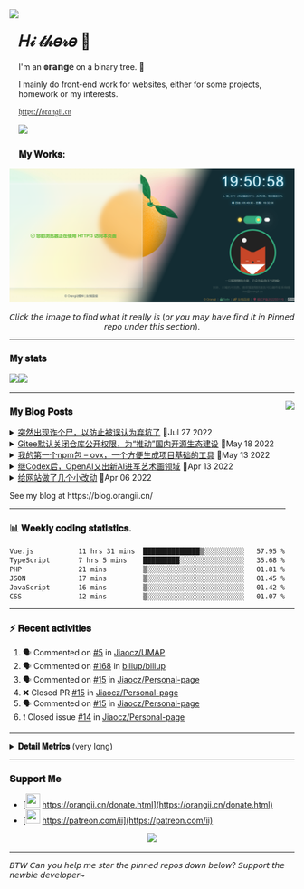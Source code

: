 <!-- Using Creative Commons BY 4.0 license. You must give appropriate credit for this repo if you use. -->
<!-- 使用 CC BY 4.0 许可证，你需要给出合理的署名至本仓库 -->

<img src="https://static.orangii.cn/avatar/logo.svg" align="left" height="250px" />
<h1>𝐻𝒾 𝓉𝒽𝑒𝓇𝑒 👋</h1>
<p>I'm an <b>𝕠𝕣𝕒𝕟𝕘𝕖</b> on a binary tree. 🍊</p>
<p>I mainly do front-end work for websites, either for some projects, homework or my interests.</p>
<p><a href="https://orangii.cn" target="_blank">𝔥𝔱𝔱𝔭𝔰://𝔬𝔯𝔞𝔫𝔤𝔦𝔦.𝔠𝔫</a></p>
<img src="https://visitor-badge.glitch.me/badge?page_id=Jiaocz.Jiaocz" />
<br />
<a id="My-Works"></a>

### 𝐌𝐲 𝐖𝐨𝐫𝐤𝐬:
<a href="#pinned"><img src="https://github.com/Jiaocz/Jiaocz/blob/main/websites.png" /></a>

<p align="center">𝘊𝘭𝘪𝘤𝘬 𝘵𝘩𝘦 𝘪𝘮𝘢𝘨𝘦 𝘵𝘰 𝘧𝘪𝘯𝘥 𝘸𝘩𝘢𝘵 𝘪𝘵 𝘳𝘦𝘢𝘭𝘭𝘺 𝘪𝘴 (𝘰𝘳 𝘺𝘰𝘶 𝘮𝘢𝘺 𝘩𝘢𝘷𝘦 𝘧𝘪𝘯𝘥 𝘪𝘵 𝘪𝘯 𝘗𝘪𝘯𝘯𝘦𝘥 𝘳𝘦𝘱𝘰 𝘶𝘯𝘥𝘦𝘳 𝘵𝘩𝘪𝘴 𝘴𝘦𝘤𝘵𝘪𝘰𝘯).</p>
  
----
<a id="My-stats"></a>
### 𝐌𝐲 𝐬𝐭𝐚𝐭𝐬

[<span><img src="https://github-readme-stats.vercel.app/api?username=jiaocz&count_private=true&show_icons=true&theme=flag-india" height=145/></span><span><img src="https://github-readme-stats.vercel.app/api/top-langs/?username=jiaocz&layout=compact" height=145/></span>](https://orangii.cn/)
  
---
<a id="My-Blog-Posts"></a>
<img align="right" src="https://avatars.githubusercontent.com/u/14857984?v=4" height="250px" />
### 𝐌𝐲 𝐁𝐥𝐨𝐠 𝐏𝐨𝐬𝐭𝐬
<!-- BLOG-POST-LIST:START -->
<details><summary><a href='https://blog.orangii.cn/shuoshuo/popup-at-7-27/' target='_blank'>突然出现诈个尸，以防止被误认为弃坑了</a>&nbsp;📅Jul 27 2022</summary>最近忙于摆烂，本来说好的假期复习考研也摆了很久了，要不是看直播就是打游戏或者是打代码玩，现在已经很久没有动力学习、写文章和维护项目了，怕是去年挖的坑填不完了。其实本来有一些挺想搞的创意或者挺想写的文章都被我咕咕咕了。 今天还是决定来诈尸一下，顺便给大家看看我手头上的各种域名，总攥手里也不是办法，如果有有需要的同学可以和我私聊，除了带🔒的基本都是可以出售的。 ﻿</details>
<details><summary><a href='https://blog.orangii.cn/shuoshuo/gitee-repo-invisible-default/' target='_blank'>Gitee默认关闭仓库公开权限，为“推动”国内开源生态建设</a>&nbsp;📅May 18 2022</summary>今天看群友反应了Gitee的公开仓库都被限制了，自己尝试一看，好家伙，果然不能了（以下是我的一个项目） 为了营造绿色健康的开源社区，推动中国开源生态建设，当前仓库仅限成员访问。 你可以联系仓库管理员提交公开仓库访问的申请。 非常好的理由啊，为了推动开源生态，强制所有不知名的项目闭源，申请并人工审核后才可以访问，简直非常的推动开源生态。群友现在基本都转Github了。 如果你非要细想原因，那大概就是某些审查加强了，据小道消息说，Gitee这次也是“做了一个艰难的决定”，想想也是，在国内怎么可能容易出现一个用户自由上传、分享、浏览的网站呢。想想之前的博客园也是全站审查。 建议还是转Github吧，如果你对比一下会发现很多Github免费的功能Gitee限制都很大。</details>
<details><summary><a href='https://blog.orangii.cn/2022/my-npm-package-ovx/' target='_blank'>我的第一个npm包 – ovx，一个方便生成项目基础的工具</a>&nbsp;📅May 13 2022</summary>已经🕊了很长时间了，最近除了考试就是大作业，马上要考研了，也没有办法。 不过最近因为有一个讲座报名小程序的项目，我要写一个后台，因为时间短（任务不重），规模也不大，就想到了用Vue，不过搭建项目的过程如果要每次都自己操作一次的话，就太慢了，于是根据平常常用的东西，制作了一个整合npm工具包：ovx。 使用方法也非常的简单，下面两个方法都可以： 目前支持Vue 3 + Vite 2 + vue router 4为基础，Ant Design/Element Plus为UI库的模板，支持SFC写法及其的自动导入，即可以不使用import语句直接使用UI库的组件；也支持TSX（defineComponent或者函数式组件，不过函数式组件传递给vue-router时会出现一点点问题）。 至于为什么不使用普通JavaScript而一定要用TypeScript，因为TS很香，写了TS就不想写JS了，不然完全不知道某个对象具体有什么属性方法。 更多的模板还在添加，欢迎大家来Github提建议或问题。 最后，这个包也使用了Github Action来保证可用性及更新依赖，不得不说Github Action真的是太方便了，现在在Github发布一个Release就能自动发布最新包，非常的方便。</details>
<details><summary><a href='https://blog.orangii.cn/2022/openai-dall-e-2/' target='_blank'>继Codex后，OpenAI又出新AI进军艺术画领域</a>&nbsp;📅Apr 13 2022</summary>说到OpenAI、Codex大家可能还不了解，但是说到GitHub Copilot相信大家都有所耳闻或者正在使用。GitHub Copilot是基于Codex的、通过学习、分析代码来辅助编码的工具，而Codex是一款能够将自然语言转换为代码的技术。能够基于自然语言生成代码，可以说是非常厉害的。 而在2022年4月6日，OpenAI在其Blog上发布了有关DALL·E 2的内容，在初步了解过其内容后，我发现这个东西如果真的实现了，可以说是真的有两把刷子。 DALL·E 2 简单介绍 DALL·E 2是一个新AI系统，它可以通过自然语言创造现实的图像和艺术画 DALL·E 2官网：https://openai.com/dall-e-2/ 在DALL·E 2官网的演示示例中，我们可以看到通过不同的语言描述，AI可以生成对应风格的画作，目前只有他们选出的一些特定的文字，结果是他们选择的示例，不过这个效果还是蛮厉害的。 还有一个示例是，在现有的图片中，使用自然语言对图片进行编辑处理，增删元素还能保留阴影、反射、材质等信息。 DALL·E 2 还可以通过已有图画，创造不同的新的作品。 DALL·E 2 技术路线 在官网对DALL·E 2的解释是，DALL·E 2通过学习图片间的关系及可以描述图片的文字，分析不同的元素达到在接受到自然语言时生成一个看起来差不多的图片。 看起来其实就类似Copilot，学习已有代码，然后提供技术预览供用户使用，用户对代码的修正让其再度学习，然后完善自我。目前DALL·E 2也还没有开放使用，不过也已经可以提交申请，也许可以提前访问技术预览。 最厉害的还是能够对自然语言的处理，要知道人的语言可是千变万化，同一个需求不同人理解起来就已经可以产生分歧，不知道DALL·E 2能不能对复杂的需求生成合适的图画。 DALL·E 2 我的看法 这一块我想结合Copilot来分析DALL·E 2开放后将对我们带来怎样的影响。 就像Copilot，他虽然能够根据自然语言的注释生成代码，但仅限于简单需求，稍微复杂一点的需求就可能生成问题代码。同样的，DALL·E 2可能只能对于简单的需求生成有效，复杂一点的需求很可能输出意料之外的结果。 因此一些素材网站可能会收到的冲击比较大，因为大家可以根据自己的需求生成成千上万个选择，而不必查找素材网站；甚至Photoshop等图片设计、处理软件都会被使用得更少；然后就是NFT市场，是个人就能上传一堆“作品”，让找到好作品可能更难。（前提是图片的版权不归属于DALL·E 2） 至于它会不会替代现有的艺术创作者呢？至少以Copilot的情况来看，不会。但是他能替代哪些人呢？就是那些使用网上的素材进行堆积、简单处理创造设计品的人，例如我这种查素材、做简单海报的人，肯定在将来就不会被重用了，因为DALL·E 2出来之后，他就可以完成我所完成的内容，就像Copilot能够帮人们完成简单的代码堆积，提高效率，也就不需要那种只会最简单代码的程序员了。 而对于真正的专业设计师，DALL·E 2也许会成为一个不错的工具，提高效率，就像Copilot能够帮助高级程序员加速码代码一样，为设计师提供基本素材，设计师再注入自己的想法，听起来很不错，对吧。 DALL·E 2 的未来 在三个月前我还和一个视觉传达的同学吹，让他放心，人工智能不可能这么快就发展到艺术领域的，毕竟人对于“美”的感受是主观的，也是会随时间变化的，让他放心。结果不是我没看见就是真的没有而是这帮公司憋着不说（虽然DALL·E也早就出现了只不过效果不好）。 不过我还是说对了一些的，就是即使人工智能出来了，他也只是学习了现有的图片的内容，不会对“好看”有更新的创意，只能说创建现有的好看。如果真的想要创新出新的风格，也许就需要用到“遗传算法”这样的东西自我迭代更新，但还记得我说的吗，好不好看是非常主观的事情，一次迭代出的一张甚至百万张图片是否能够算作进化，评判还是需要“人”。因此，设计师这一行业目前还不能完全被替代，只能说也许掌握了这项技术的设计师，总能搞出新花样吧。 但是谁知道呢？谁知道Copilot训练达到一定极致后会不会可以完全替代人类呢？谁知道DALL·E 2学习到一定极致后会不会自我产生新的风格呢？谁又知道这种情况是发生在几十几百年后，还是就在不久的将来呢？ Machine Intelligence is the last invention humanity [&amp;#8230;]</details>
<details><summary><a href='https://blog.orangii.cn/shuoshuo/small-update-20220406/' target='_blank'>给网站做了几个小改动</a>&nbsp;📅Apr 06 2022</summary>图片全部上了鉴权验证 这次的改动主要针对的是：防盗链和防盗走，以前的防盗链都是用的Referer防盗链，这次改成了CDN鉴权，有效期5分钟；以前博客中加水印的图片只需要去掉图片链接中的处理参数就可以盗走，还是高清原图，现在去掉参数直接就禁止访问了，修改参数也不行，也有认证时间的限制，有效防止盗走及部分刷流量行为（大概）。现在的图片链接格式如下： https://static.blog.orangii.cn/202204061152/e1901cbfde3a788e33d431f58a513d17/wp-content/uploads/2021/12/ddca0e8404492ca24cef334922a526a-2-scaled.jpg?sign=q-sign-algorithm%3Dsha1%26q-ak%3DAKIDVqwoQmtlNkrjLhndEagW7SYOzKPFpAF4%26q-sign-time%3D1649217078%3B1649217438%26q-key-time%3D1649217078%3B1649217438%26q-header-list%3Dhost%26q-url-param-list%3Dimagemogr2%252fthumbnail%252f2400x0%252fformat%252fwebp%252fquality%252f85%257cwatermark%252f1%252fimage%252fahr0cdovl2jsb2ctc3rhdgljlteynte1odkzmjkuy29zlmfwlwjlawppbmcubxlxy2xvdwquy29tl3dhdgvybwfyay5wbmc%253d%252fdissolve%252f100%252fgravity%252fsoutheast%252fdx%252f10%252fdy%252f10%252fspcent%252f10%26q-signature%3D9834490fd1a939fec2066b647c14dc85c364c893&amp;#38;&amp;#38;imageMogr2%2Fthumbnail%2F2400x0%2Fformat%2Fwebp%2Fquality%2F85%7Cwatermark%2F1%2Fimage%2FaHR0cDovL2Jsb2ctc3RhdGljLTEyNTE1ODkzMjkuY29zLmFwLWJlaWppbmcubXlxY2xvdWQuY29tL3dhdGVybWFyay5wbmc%3D%2Fdissolve%2F100%2Fgravity%2FSouthEast%2Fdx%2F10%2Fdy%2F10%2Fspcent%2F10= 其中的/202204061152/e1901cbfde3a788e33d431f58a513d17路径就是CDN时间戳鉴权，后面的?sign=等参数就是验证是否有被修改的签名。不过现在还是刚刚更新，如果有出现图片或者链接失效的情况可以留言告诉我。 给网盘加上了在线Office文档 最近不是换了服务器，2C4G性能挺好的，就给NextCloud加上了OnlyOffice在线文档服务器，分享文件或者没有装Office应用的设备可以直接看，除了加载有点慢之外体验还行（不过样式有时候会错位）。 体验链接：https://files.orangii.cn/s/qE8EXRdnZybtWka</details><!-- BLOG-POST-LIST:END -->
<p>See my blog at https://blog.orangii.cn/</p>

---
<a id="Weekly-coding-statistics"></a>
### 📊 𝐖𝐞𝐞𝐤𝐥𝐲 𝐜𝐨𝐝𝐢𝐧𝐠 𝐬𝐭𝐚𝐭𝐢𝐬𝐭𝐢𝐜𝐬.
<!-- [<img src="https://github-readme-stats.vercel.app/api/wakatime?username=orangii" alt="Wakatime"/>](https://wakatime.com/@Orangii) -->
<!--START_SECTION:waka-->

```text
Vue.js           11 hrs 31 mins  ██████████████▒░░░░░░░░░░   57.95 %
TypeScript       7 hrs 5 mins    █████████░░░░░░░░░░░░░░░░   35.68 %
PHP              21 mins         ▒░░░░░░░░░░░░░░░░░░░░░░░░   01.81 %
JSON             17 mins         ▒░░░░░░░░░░░░░░░░░░░░░░░░   01.45 %
JavaScript       16 mins         ▒░░░░░░░░░░░░░░░░░░░░░░░░   01.42 %
CSS              12 mins         ▒░░░░░░░░░░░░░░░░░░░░░░░░   01.07 %
```

<!--END_SECTION:waka-->

---
<a id="Recent-activities"></a>
### :zap: 𝐑𝐞𝐜𝐞𝐧𝐭 𝐚𝐜𝐭𝐢𝐯𝐢𝐭𝐢𝐞𝐬
  
<!--START_SECTION:activity-->
1. 🗣 Commented on [#5](https://github.com/Jiaocz/UMAP/issues/5) in [Jiaocz/UMAP](https://github.com/Jiaocz/UMAP)
2. 🗣 Commented on [#168](https://github.com/biliup/biliup/issues/168) in [biliup/biliup](https://github.com/biliup/biliup)
3. 🗣 Commented on [#15](https://github.com/Jiaocz/Personal-page/issues/15) in [Jiaocz/Personal-page](https://github.com/Jiaocz/Personal-page)
4. ❌ Closed PR [#15](https://github.com/Jiaocz/Personal-page/pull/15) in [Jiaocz/Personal-page](https://github.com/Jiaocz/Personal-page)
5. 🗣 Commented on [#15](https://github.com/Jiaocz/Personal-page/issues/15) in [Jiaocz/Personal-page](https://github.com/Jiaocz/Personal-page)
6. ❗️ Closed issue [#14](https://github.com/Jiaocz/Personal-page/issues/14) in [Jiaocz/Personal-page](https://github.com/Jiaocz/Personal-page)
<!--END_SECTION:activity-->
  
---

<details>
  <summary><strong>𝐃𝐞𝐭𝐚𝐢𝐥 𝐌𝐞𝐭𝐫𝐢𝐜𝐬</strong> (very long)</summary>
  <img src="https://github.com/Jiaocz/Jiaocz/blob/main/github-metrics.svg" />
</details>

---
<a id="Support-Me"></a>
### 𝐒𝐮𝐩𝐩𝐨𝐫𝐭 𝐌𝐞
- [<img src="https://static.orangii.cn/avatar/logo.svg" height=25 width=25 />&nbsp;https://orangii.cn/donate.html](https://orangii.cn/donate.html)
- [<img src="https://github.githubassets.com/images/modules/site/icons/funding_platforms/patreon.svg" width=25 height=25 />&nbsp;https://patreon.com/ii](https://patreon.com/ii)

<p align="center"><img src="https://github-profile-trophy.vercel.app/?username=Jiaocz&no-bg=true&margin-w=5&rank=-C&row=1&column=6" /></p>

---
𝘉𝘛𝘞 𝘊𝘢𝘯 𝘺𝘰𝘶 𝘩𝘦𝘭𝘱 𝘮𝘦 𝘴𝘵𝘢𝘳 𝘵𝘩𝘦 𝘱𝘪𝘯𝘯𝘦𝘥 𝘳𝘦𝘱𝘰𝘴 𝘥𝘰𝘸𝘯 𝘣𝘦𝘭𝘰𝘸? 𝘚𝘶𝘱𝘱𝘰𝘳𝘵 𝘵𝘩𝘦 𝘯𝘦𝘸𝘣𝘪𝘦 𝘥𝘦𝘷𝘦𝘭𝘰𝘱𝘦𝘳~
  <a id="pinned"></a>
<!--
**Jiaocz/Jiaocz** is a ✨ _special_ ✨ repository because its `README.md` (this file) appears on your GitHub profile.

Here are some ideas to get you started:

- 🔭 I’m currently working on ...
- 🌱 I’m currently learning ...
- 👯 I’m looking to collaborate on ...
- 🤔 I’m looking for help with ...
- 💬 Ask me about ...
- 📫 How to reach me: ...
- 😄 Pronouns: ...
- ⚡ Fun fact: ...
-->
